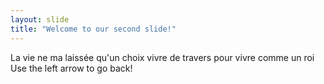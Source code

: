 ```yaml
---
layout: slide
title: "Welcome to our second slide!"
---
```

La vie ne ma laissée qu'un choix vivre de travers pour vivre comme un roi 
Use the left arrow to go back!
